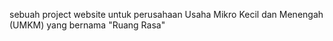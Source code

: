 sebuah project website untuk perusahaan Usaha Mikro Kecil dan Menengah (UMKM) yang bernama "Ruang Rasa"
